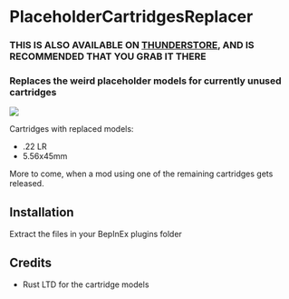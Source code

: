 # PlaceholderCartridgesReplacer
### **THIS IS ALSO AVAILABLE ON [THUNDERSTORE](https://thunderstore.io/c/receiver-2/), AND IS RECOMMENDED THAT YOU GRAB IT THERE**

### Replaces the weird placeholder models for currently unused cartridges

![](https://cdn.discordapp.com/attachments/881715672214810638/1144765792295067720/cartridgecompararison.gif)

Cartridges with replaced models:
  - .22 LR
  - 5.56x45mm

More to come, when a mod using one of the remaining cartridges gets released.
  
## Installation
Extract the files in your BepInEx plugins folder

## Credits
- Rust LTD for the cartridge models
